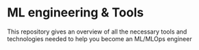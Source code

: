 # ML engineering & Tools

This repository gives an overview of all the necessary tools and technologies needed to help you become an ML/MLOps engineer 
